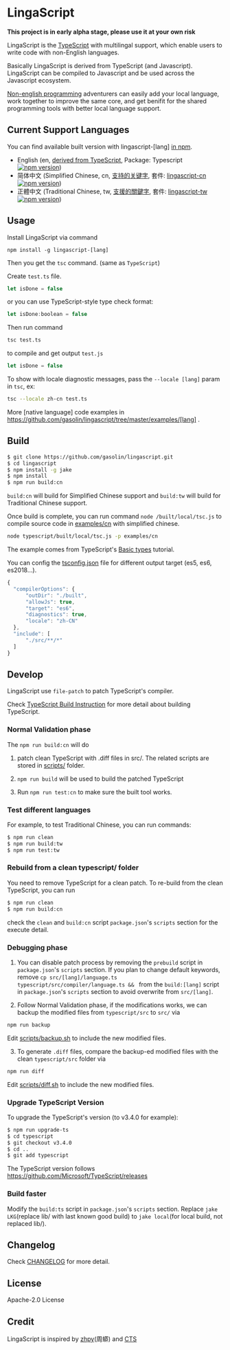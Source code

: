 # LingaScript

**This project is in early alpha stage, please use it at your own risk**

LingaScript is the [TypeScript](https://github.com/Microsoft/TypeScript) with multilingal support, which enable users to write code with non-English languages.

Basically LingaScript is derived from TypeScript (and Javascript). LingaScript can be compiled to Javascript and be used across the Javascript ecosystem.

[Non-english programming](https://en.wikipedia.org/wiki/Non-English-based_programming_languages) adventurers can easily add your local language, work together to improve the same core, and get benifit for the shared programming tools with better local language support.


## Current Support Languages

You can find available built version with lingascript-[lang] [in npm](https://www.npmjs.com/search?q=keywords:lingascript).

- English (en, [derived from TypeScript](http://www.typescriptlang.org/docs/handbook/typescript-in-5-minutes.html), Package: Typescript [![npm version](https://img.shields.io/npm/v/typescript.svg)](https://www.npmjs.com/package/typescript))
- 简体中文 (Simplified Chinese, cn, [支持的关键字](https://github.com/gasolin/lingascript/blob/master/src/cn/language.ts), 套件: [lingascript-cn](https://www.npmjs.com/package/lingascript-cn) [![npm version](https://img.shields.io/npm/v/lingascript-cn.svg)](https://www.npmjs.com/package/lingascript-cn))
- 正體中文 (Traditional Chinese, tw, [支援的關鍵字](https://github.com/gasolin/lingascript/blob/master/src/tw/language.ts), 套件: [lingascript-tw](https://www.npmjs.com/package/lingascript-tw) [![npm version](https://img.shields.io/npm/v/lingascript-tw.svg)](https://www.npmjs.com/package/lingascript-tw))


## Usage

Install LingaScript via command

```
npm install -g lingascript-[lang]
```

Then you get the `tsc` command. (same as  `TypeScript`)

Create `test.ts` file.

```js
let isDone = false
```

or you can use TypeScript-style type check format:

```js
let isDone:boolean = false
```

Then run command

```sh
tsc test.ts
```

to compile and get output `test.js`

```js
let isDone = false
```

To show with locale diagnostic messages, pass the `--locale [lang]` param in `tsc`, ex:

```sh
tsc --locale zh-cn test.ts
```

More [native language] code examples in https://github.com/gasolin/lingascript/tree/master/examples/[lang] .


## Build

```sh
$ git clone https://github.com/gasolin/lingascript.git
$ cd lingascript
$ npm install -g jake
$ npm install
$ npm run build:cn
```

`build:cn` will build for Simplified Chinese support and `build:tw` will build for Traditional Chinese support.

Once build is complete, you can run command `node /built/local/tsc.js` to compile source code in [examples/cn](https://github.com/gasolin/lingascript/tree/master/examples/cn) with simplified chinese.

```sh
node typescript/built/local/tsc.js -p examples/cn
```

The example comes from TypeScript's [Basic types](https://www.typescriptlang.org/docs/handbook/basic-types.html) tutorial.

You can config the [tsconfig.json](https://www.typescriptlang.org/docs/handbook/compiler-options.html
) file for different output target (es5, es6, es2018...).

```js
{
  "compilerOptions": {
      "outDir": "./built",
      "allowJs": true,
      "target": "es6",
      "diagnostics": true,
      "locale": "zh-CN"
  },
  "include": [
      "./src/**/*"
  ]
}
```


## Develop

LingaScript use `file-patch` to patch TypeScript's compiler.

Check [TypeScript Build Instruction](https://github.com/Microsoft/TypeScript#building) for more detail about building TypeScript.


### Normal Validation phase

The `npm run build:cn` will do

1. patch clean TypeScript with .diff files in src/. The related scripts are stored in [scripts/](https://github.com/gasolin/lingascript/tree/master/scripts) folder.

2. `npm run build` will be used to build the patched TypeScript

3. Run `npm run test:cn` to make sure the built tool works.

### Test different languages

For example, to test Traditional Chinese, you can run commands:

```sh
$ npm run clean
$ npm run build:tw
$ npm run test:tw
```

### Rebuild from a clean typescript/ folder

You need to remove TypeScript for a clean patch. To re-build from the clean TypeScript, you can run

```sh
$ npm run clean
$ npm run build:cn
```

check the `clean` and `build:cn` script `package.json`'s `scripts` section for the  execute detail.

### Debugging phase

1. You can disable patch process by removing the `prebuild` script in `package.json`'s `scripts` section. If you plan to change default keywords, remove `cp src/[lang]/language.ts typescript/src/compiler/language.ts && ` from the `build:[lang]` script in `package.json`'s `scripts` section to avoid overwrite from `src/[lang]`.

2. Follow Normal Validation phase, if the modifications works, we can backup the modified files from `typescript/src` to `src/` via

```sh
npm run backup
```

Edit [scripts/backup.sh](https://github.com/gasolin/lingascript/tree/master/scripts) to include the new modified files.

3. To generate `.diff` files, compare the backup-ed modified files with the clean `typescript/src` folder via

```sh
npm run diff
```

Edit [scripts/diff.sh](https://github.com/gasolin/lingascript/tree/master/scripts) to include the new modified files.

### Upgrade TypeScript Version

To upgrade the TypeScript's version (to v3.4.0 for example):

```sh
$ npm run upgrade-ts
$ cd typescript
$ git checkout v3.4.0
$ cd ..
$ git add typescript
```

The TypeScript version follows https://github.com/Microsoft/TypeScript/releases

### Build faster

Modify the `build:ts` script in `package.json`'s `scripts` section. Replace `jake LKG`(replace lib/ with last known good build) to `jake local`(for local build, not replaced lib/).


## Changelog

Check [CHANGELOG](https://github.com/gasolin/lingascript/blob/master/CHANGELOG.md) for more detail.


## License

Apache-2.0 License


## Credit

LingaScript is inspired by [zhpy](https://github.com/gasolin/zhpy/)(周蟒) and [CTS](https://github.com/program-in-chinese/CTS/issues/14)
